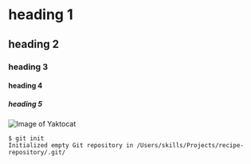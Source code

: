 # heading 1
## heading 2
### heading 3
#### heading 4 
##### heading 5


![Image of Yaktocat](https://octodex.github.com/images/yaktocat.png)
```
$ git init
Initialized empty Git repository in /Users/skills/Projects/recipe-repository/.git/
```
